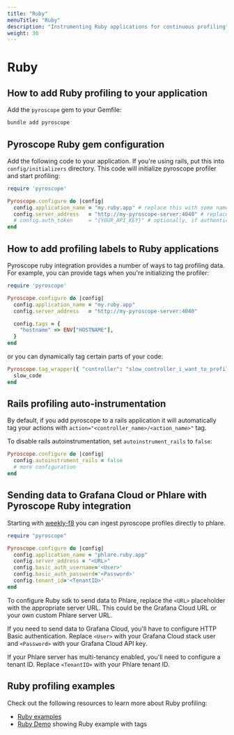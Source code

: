 ```yaml
---
title: "Ruby"
menuTitle: "Ruby"
description: "Instrumenting Ruby applications for continuous profiling"
weight: 30
---
```


# Ruby

## How to add Ruby profiling to your application

Add the `pyroscope` gem to your Gemfile:


```bash
bundle add pyroscope
```

## Pyroscope Ruby gem configuration


Add the following code to your application. If you're using rails, put this into `config/initializers` directory. This code will initialize pyroscope profiler and start profiling:

```ruby
require 'pyroscope'

Pyroscope.configure do |config|
  config.application_name = "my.ruby.app" # replace this with some name for your application
  config.server_address   = "http://my-pyroscope-server:4040" # replace this with the address of your pyroscope server
  # config.auth_token     = "{YOUR_API_KEY}" # optionally, if authentication is enabled, specify the API key
end
```

## How to add profiling labels to Ruby applications

Pyroscope ruby integration provides a number of ways to tag profiling data. For example, you can provide tags when you're initializing the profiler:

```ruby
require 'pyroscope'

Pyroscope.configure do |config|
  config.application_name = "my.ruby.app"
  config.server_address   = "http://my-pyroscope-server:4040"

  config.tags = {
    "hostname" => ENV["HOSTNAME"],
  }
end
```

or you can dynamically tag certain parts of your code:

```ruby
Pyroscope.tag_wrapper({ "controller": "slow_controller_i_want_to_profile" }) do
  slow_code
end
```

## Rails profiling auto-instrumentation

By default, if you add pyroscope to a rails application it will automatically tag your actions with `action="<controller_name>/<action_name>"` tag.

To disable rails autoinstrumentation, set `autoinstrument_rails` to `false`:
```ruby
Pyroscope.configure do |config|
  config.autoinstrument_rails = false
  # more configuration
end
```

## Sending data to Grafana Cloud or Phlare with Pyroscope Ruby integration

Starting with [weekly-f8](https://hub.docker.com/r/grafana/phlare/tags) you can ingest pyroscope profiles directly to phlare.

```ruby
require "pyroscope"

Pyroscope.configure do |config|
  config.application_name = "phlare.ruby.app"
  config.server_address = "<URL>"
  config.basic_auth_username='<User>'
  config.basic_auth_password='<Password>'
  config.tenant_id='<TenantID>'
end
```

To configure Ruby sdk to send data to Phlare, replace the `<URL>` placeholder with the appropriate server URL. This could be the Grafana Cloud URL or your own custom Phlare server URL.

If you need to send data to Grafana Cloud, you'll have to configure HTTP Basic authentication. Replace `<User>` with your Grafana Cloud stack user and `<Password>` with your Grafana Cloud API key.

If your Phlare server has multi-tenancy enabled, you'll need to configure a tenant ID. Replace `<TenantID>` with your Phlare tenant ID.

## Ruby profiling examples

Check out the following resources to learn more about Ruby profiling:
- [Ruby examples](https://github.com/pyroscope-io/pyroscope/tree/main/examples/ruby)
- [Ruby Demo](https://demo.pyroscope.io/?query=rideshare-app-ruby.cpu%7B%7D) showing Ruby example with tags
